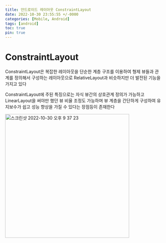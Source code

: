 ```yaml
---
title: 안드로이드 레이아웃 ConstraintLayout
date: 2022-10-30 23:55:55 +/-0000
categories: [Mobile, Android]
tags: [android]
toc: true
pin: true
---
```


# ConstraintLayout

ConstraintLayout은 복잡한 레이아웃을 단순한 계층 구조를 이용하여 형제 뷰들과 관계를 정의해서 구성하는 레이아웃으로 RelativeLayout과 비슷하지만 더 발전된 기능을 가지고 있다

ConstraintLayout에 
주된 특징으로는 자식 뷰간의 상호관계 정의가 가능하고 LinearLayout을 써야만 했던 
뷰 비율 조정도 가능하며 뷰 계층을 간단하게 구성하여 유지보수가 쉽고 성능 향상을 가질 수 있다는 장점등이 존재한다

<img width="400" alt="스크린샷 2022-10-30 오후 9 37 23" src="https://user-images.githubusercontent.com/102157871/198878849-961a7ee1-4c3e-43ab-840e-c393bc2e6ddb.png">
